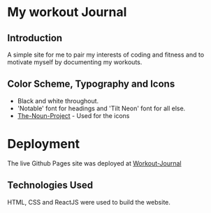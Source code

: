 # **My workout Journal**
## **Introduction**

A simple site for me to pair my interests of coding and fitness and to motivate myself by documenting my workouts.

## **Color Scheme, Typography and Icons**

- Black and white throughout.
- 'Notable' font for headings and 'Tilt Neon' font for all else.
- [The-Noun-Project](https://thenounproject.com/) - Used for the icons


# **Deployment**

The live Github Pages site was deployed at [Workout-Journal](https://daviddock.github.io/Workout-Journal/#/)


## **Technologies Used**

HTML, CSS and ReactJS were used to build the website.

